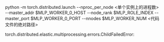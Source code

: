 python -m torch.distributed.launch --nproc_per_node <单个实例上的进程数> --master_addr $MLP_WORKER_0_HOST --node_rank $MLP_ROLE_INDEX --master_port $MLP_WORKER_0_PORT --nnodes $MLP_WORKER_NUM <代码文件的绝对路径>

torch.distributed.elastic.multiprocessing.errors.ChildFailedError: 
